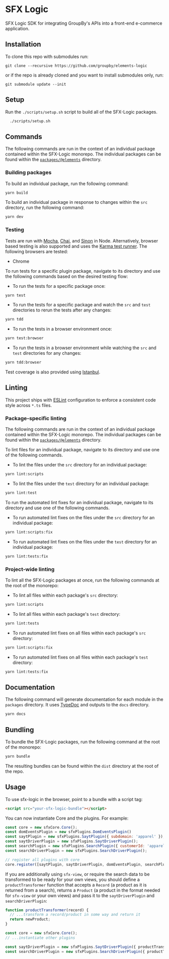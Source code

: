 # SFX Logic
SFX Logic SDK for integrating GroupBy's APIs into a front-end e-commerce application.

## Installation
To clone this repo with submodules run:
```
git clone --recursive https://github.com/groupby/elements-logic
```
or if the repo is already cloned and you want to install submodules only, run:
```
git submodule update --init
```
## Setup
Run the `./scripts/setup.sh` script to build all of the SFX-Logic packages.
```sh
  ./scripts/setup.sh
```

## Commands
The following commands are run in the context of an individual package contained within the SFX-Logic monorepo. The individual packages can be found within the [`packages/@elements`](packages/@elements) directory.

### Building packages
To build an individual package, run the following command:
```sh
yarn build
```

To build an individual package in response to changes within the `src` directory, run the following command:
```sh
yarn dev
```

### Testing
Tests are run with [Mocha](https://mochajs.org/), [Chai](https://www.chaijs.com/), and [Sinon](https://sinonjs.org/) in Node. Alternatively, browser based testing is also supported and uses the [Karma test runner](https://karma-runner.github.io/latest/index.html). The following browsers are tested:

- Chrome

To run tests for a specific plugin package, navigate to its directory and use the following commands based on the desired testing flow:

- To run the tests for a specific package once:
```sh
yarn test
```
- To run the tests for a specific package and watch the `src` and `test` directories to rerun the tests after any changes:
```sh
yarn tdd
```
- To run the tests in a browser environment once:
```sh
yarn test:browser
```
- To run the tests in a browser environment while watching the `src` and `test` directories for any changes:
```sh
yarn tdd:browser
```

Test coverage is also provided using [Istanbul](https://github.com/istanbuljs/istanbuljs).

## Linting
This project ships with [ESLint](https://eslint.org/) configuration to enforce a consistent code style across `*.ts` files.

### Package-specific linting

The following commands are run in the context of an individual package contained within the SFX-Logic monorepo. The individual packages can be found within the [`packages/@elements`](packages/@elements) directory.

To lint files for an individual package, navigate to its directory and use one of the following commands.

- To lint the files under the `src` directory for an individual package:
```sh
yarn lint:scripts
```

- To lint the files under the `test` directory for an individual package:
```sh
yarn lint:test
```

To run the automated lint fixes for an individual package, navigate to its directory and use one of the following commands.

- To run automated lint fixes on the files under the `src` directory for an individual package:
```sh
yarn lint:scripts:fix
```

- To run automated lint fixes on the files under the `test` directory for an individual package:
```sh
yarn lint:tests:fix
```

### Project-wide linting

To lint all the SFX-Logic packages at once, run the following commands at the root of the monorepo:

- To lint all files within each package's `src` directory:
```sh
yarn lint:scripts
```

- To lint all files within each package's `test` directory:
```sh
yarn lint:tests
```

- To run automated lint fixes on all files within each package's `src` directory:
```sh
yarn lint:scripts:fix
```

- To run automated lint fixes on all files within each package's `test` directory:
```sh
yarn lint:tests:fix
```

## Documentation
The following command will generate documentation for each module in the `packages` directory. It uses [TypeDoc](https://typedoc.org/) and outputs to the `docs` directory.
```sh
yarn docs
```

## Bundling
To bundle the SFX-Logic packages, run the following command at the root of the monorepo:
```sh
yarn bundle
```

The resulting bundles can be found within the `dist` directory at the root of the repo.

## Usage
To use sfx-logic in the browser, point to a bundle with a script tag:

```html
<script src="your-sfx-logic-bundle"></script>
```

You can now instantiate Core and the plugins. For example:

```js
const core = new sfxCore.Core();
const domEventsPlugin = new sfxPlugins.DomEventsPlugin()
const saytPlugin = new sfxPlugins.SaytPlugin({ subdomain: 'apparel' });
const saytDriverPlugin = new sfxPlugins.SaytDriverPlugin();
const searchPlugin = new sfxPlugins.SearchPlugin({ customerId: 'apparel' });
const searchDriverPlugin = new sfxPlugins.SearchDriverPlugin();

// register all plugins with core
core.register([saytPlugin, saytDriverPlugin, domEventsPlugin, searchPlugin, searchDriverPlugin]);
```

If you are additionally using `sfx-view`, or require the search data to be transformed to be ready for your own views, you should define a `productTransformer` function that accepts a `Record` (a product as it is returned from a search), returns a `Product` (a product in the format needed for `sfx-view` or your own views) and pass it to the `saytDriverPlugin` and `searchDriverPlugin`:

```js
function productTransformer(record) {
  // ...transform a record/product in some way and return it
  return newProduct;
}

const core = new sfxCore.Core();
// ...instantiate other plugins

const saytDriverPlugin = new sfxPlugins.SaytDriverPlugin({ productTransformer });
const searchDriverPlugin = new sfxPlugins.SearchDriverPlugin({ productTransformer });
```
